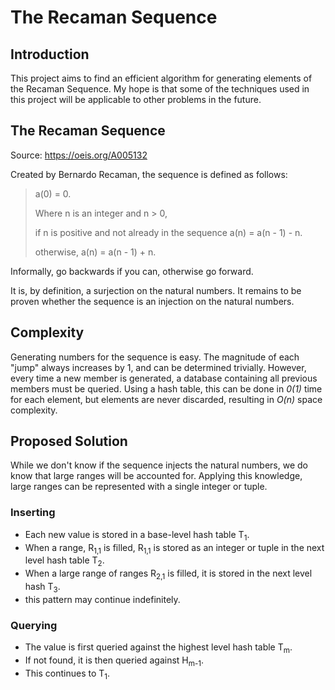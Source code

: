 # The Recaman Sequence

## Introduction
This project aims to find an efficient algorithm for generating elements of the
Recaman Sequence. My hope is that some of the techniques used in this project
will be applicable to other problems in the future.

## The Recaman Sequence
Source: https://oeis.org/A005132

Created by Bernardo Recaman, the sequence is defined as follows:

> a(0) = 0.
>
> Where n is an integer and n > 0,
>
>   if n is positive and not already in the sequence
>        a(n) = a(n - 1) - n.
>    
>    otherwise,
>        a(n) = a(n - 1) + n.

Informally, go backwards if you can, otherwise go forward.

It is, by definition, a surjection on the natural numbers.
It remains to be proven whether the sequence is an injection on the natural numbers.

## Complexity
Generating numbers for the sequence is easy. The magnitude of each "jump" always 
increases by 1, and can be determined trivially. However, every time a new member
is generated, a database containing all previous members must be queried. Using a
hash table, this can be done in *0(1)* time for each element, but elements are 
never discarded, resulting in *O(n)* space complexity.

## Proposed Solution
While we don't know if the sequence injects the natural numbers, we do know that
large ranges will be accounted for. Applying this knowledge, large ranges can be
represented with a single integer or tuple.

### Inserting

- Each new value is stored in a base-level hash table T<sub>1</sub>.
- When a range, R<sub>1,1</sub> is filled, R<sub>1,1</sub> is stored as an integer or tuple in the next level hash table T<sub>2</sub>.
- When a large range of ranges R<sub>2,1</sub> is filled, it is stored in the next level hash T<sub>3</sub>.
- this pattern may continue indefinitely.

### Querying

- The value is first queried against the highest level hash table T<sub>m</sub>.
- If not found, it is then queried against H<sub>m-1</sub>.
- This continues to T<sub>1</sub>.
